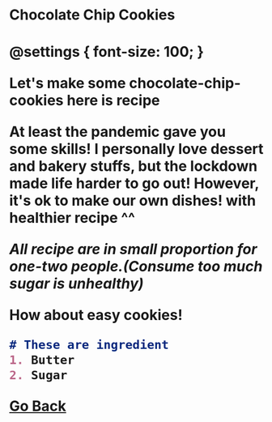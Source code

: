 <h1>Chocolate Chip Cookies<h1>

@settings {
  font-size: 100;
}

Let's make some chocolate-chip-cookies
here is recipe

At least the pandemic gave you some skills! I personally love dessert and bakery stuffs, but the lockdown made life harder to go out!
However, it's ok to make our own dishes! with healthier recipe ^^

_All recipe are in small proportion for one-two people.(Consume too much sugar is unhealthy)_ 

How about easy cookies!
```markdown
# These are ingredient
1. Butter
2. Sugar
```
[Go Back](README.md)
